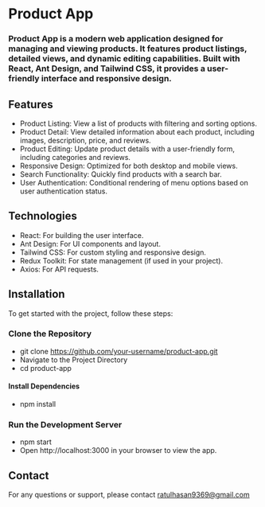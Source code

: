 # Product App
### Product App is a modern web application designed for managing and viewing products. It features product listings, detailed views, and dynamic editing capabilities. Built with React, Ant Design, and Tailwind CSS, it provides a user-friendly interface and responsive design.

## Features
* Product Listing: View a list of products with filtering and sorting options.
* Product Detail: View detailed information about each product, including images, description, price, and reviews.
* Product Editing: Update product details with a user-friendly form, including categories and reviews.
* Responsive Design: Optimized for both desktop and mobile views.
* Search Functionality: Quickly find products with a search bar.
* User Authentication: Conditional rendering of menu options based on user authentication status.
  
##  Technologies
* React: For building the user interface.
* Ant Design: For UI components and layout.
* Tailwind CSS: For custom styling and responsive design.
* Redux Toolkit: For state management (if used in your project).
* Axios: For API requests.

## Installation
To get started with the project, follow these steps:

### Clone the Repository
* git clone https://github.com/your-username/product-app.git
* Navigate to the Project Directory
* cd product-app

####  Install Dependencies
* npm install
### Run the Development Server
* npm start
* Open http://localhost:3000 in your browser to view the app.

## Contact
For any questions or support, please contact ratulhasan9369@gmail.com
